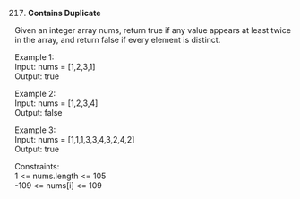 217. **Contains Duplicate**

Given an integer array nums, return true if any value appears at least twice in the array, and return false if every element is distinct.<br>

Example 1:<br>
Input: nums = [1,2,3,1]<br>
Output: true<br>

Example 2:<br>
Input: nums = [1,2,3,4]<br>
Output: false<br>

Example 3:<br>
Input: nums = [1,1,1,3,3,4,3,2,4,2]<br>
Output: true<br>

Constraints:<br>
1 <= nums.length <= 105<br>
-109 <= nums[i] <= 109
